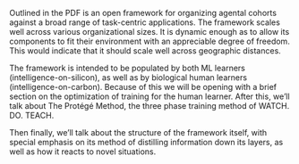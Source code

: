 Outlined in the PDF is an open framework for organizing agental cohorts against a broad range of task-centric applications. The framework scales well across various organizational sizes. It is dynamic enough as to allow its components to fit their environment with an appreciable degree of freedom. This would indicate that it should scale well across geographic distances. 

The framework is intended to be populated by both ML learners (intelligence-on-silicon), as well as by biological human learners (intelligence-on-carbon). Because of this we will be opening with a brief section on the optimization of training for the human learner. 
After this, we’ll talk about The Protégé Method, the three phase training method of WATCH. DO. TEACH. 

Then finally, we’ll talk about the structure of the framework itself, with special emphasis on its method of distilling information down its layers, as well as how it reacts to novel situations. 

